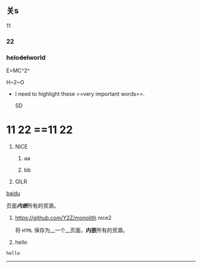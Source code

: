 ## 关s

11

### 22





### helo~~del~~world

E=MC^2^

H~2~O
* I need to highlight these ==very important words==.

  SD

11
22
==11
22
==

1. NICE
   1. aa

   2. bb

2. GILR


[baidu](https://baidu.com)

页面***内嵌***所有的资源。

1. https://github.com/Y2Z/monolith
    nice2

    将 `HTML` 保存为__一个__页面，**内嵌**所有的资源。

2. hello

```
hello
```

---